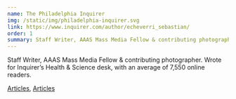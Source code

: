 ```yaml
---
name: The Philadelphia Inquirer
img: /static/img/philadelphia-inquirer.svg
link: https://www.inquirer.com/author/echeverri_sebastian/
order: 1
summary: Staff Writer, AAAS Mass Media Fellow & contributing photographer. Wrote for Inquirer’s Health & Science desk, with an average of 7,550 online readers.
---
```


Staff Writer, AAAS Mass Media Fellow & contributing photographer. Wrote for Inquirer’s Health & Science desk, with an average of 7,550 online readers.

[Articles](https://www.inquirer.com/author/echeverri_sebastian/), [Articles](https://www.inquirer.com/author/echeverri_sebastian/)

